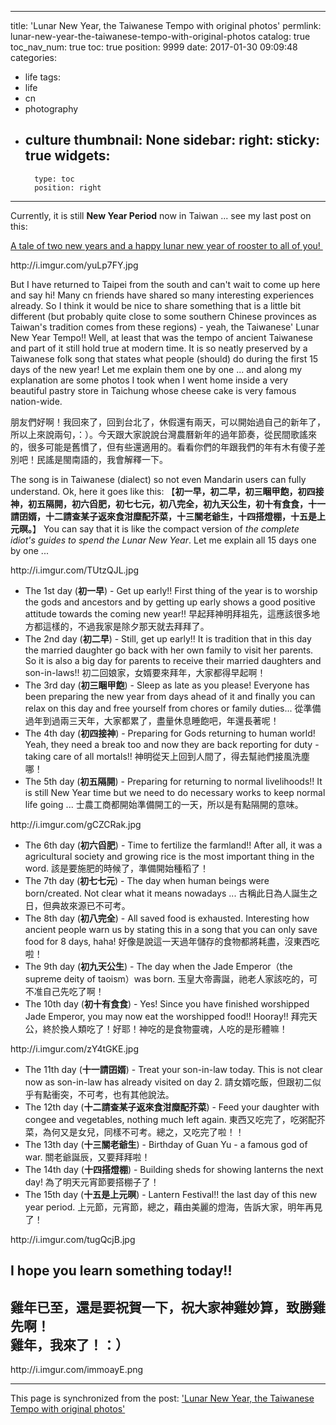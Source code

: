 
---
title: 'Lunar New Year, the Taiwanese Tempo with original photos'
permlink: lunar-new-year-the-taiwanese-tempo-with-original-photos
catalog: true
toc_nav_num: true
toc: true
position: 9999
date: 2017-01-30 09:09:48
categories:
- life
tags:
- life
- cn
- photography
- culture
thumbnail: None
sidebar:
    right:
        sticky: true
widgets:
    -
        type: toc
        position: right
---


<html>
<p>Currently, it is still <strong>New Year Period</strong> now in Taiwan ... see my last post on this:</p>
<p><a href="https://steemit.com/life/@deanliu/a-tale-of-two-new-years-and-a-happy-lunar-new-year-of-rooster-to-all-of-you">A tale of two new years and a happy lunar new year of rooster to all of you!&nbsp;</a></p>
<p>http://i.imgur.com/yuLp7FY.jpg</p>
<p>But I have returned to Taipei from the south and can't wait to come up here and say hi! Many cn friends have shared so many interesting experiences already. So I think it would be nice to share something that is a little bit different (but probably quite close to some southern Chinese provinces as Taiwan's tradition comes from these regions) - yeah, the Taiwanese' Lunar New Year Tempo!! Well, at least that was the tempo of ancient Taiwanese and part of it still hold true at modern time. It is so neatly preserved by a Taiwanese folk song that states what people (should) do during the first 15 days of the new year! Let me explain them one by one ... and along my explanation are some photos I took when I went home inside a very beautiful pastry store in Taichung whose cheese cake is very famous nation-wide.&nbsp;</p>
<p>朋友們好啊！我回來了，回到台北了，休假還有兩天，可以開始過自己的新年了，所以上來說兩句，：）。今天跟大家說說台灣農曆新年的過年節奏，從民間歌謠來的，很多可能是舊慣了，但有些還適用的。看看你們的年跟我們的年有木有傻子差別吧！民謠是閩南語的，我會解釋一下。</p>
<p>The song is in Taiwanese (dialect) so not even Mandarin users can fully understand. Ok, here it goes like this: 【<strong>初一早，初二早，初三睏甲飽，初四接神，初五隔開，初六舀肥，初七七元，初八完全，初九天公生，初十有食食，十一請囝婿，十二請查某子返來食泔糜配芥菜，十三關老爺生，十四搭燈棚，十五是上元暝。</strong>】 You can say that it is like the compact version of <em>the complete idiot's guides to spend the Lunar New Year</em>. Let me explain all 15 days one by one ...</p>
<p>http://i.imgur.com/TUtzQJL.jpg</p>
<ul>
  <li>The 1st day (<strong>初一早</strong>) - Get up early!! First thing of the year is to worship the gods and ancestors and by getting up early shows a good positive attitude towards the coming new year!! 早起拜神明拜祖先，這應該很多地方都這樣的，不過我家是除夕那天就去拜拜了。</li>
  <li>The 2nd day (<strong>初二早</strong>) - Still, get up early!! It is tradition that in this day the married daughter go back with her own family to visit her parents. So it is also a big day for parents to receive their married daughters and son-in-laws!! 初二回娘家，女婿要來拜年，大家都得早起啊！</li>
  <li>The 3rd day (<strong>初三睏甲飽</strong>) -&nbsp;Sleep as late as you please! Everyone has been preparing the new year from days ahead of it and finally you can relax on this day and free yourself from chores or family duties... 從準備過年到過兩三天年，大家都累了，盡量休息睡飽吧，年還長著呢！</li>
  <li>The 4th day (<strong>初四接神</strong>) -&nbsp;Preparing for Gods returning to human world! Yeah, they need a break too and now they are back reporting for duty - taking care of all mortals!! 神明從天上回到人間了，得去幫祂們接風洗塵哪！</li>
  <li>The 5th day (<strong>初五隔開</strong>) -&nbsp;Preparing for returning to normal livelihoods!! It is still New Year time but we need to do necessary works to keep normal life going ... 士農工商都開始準備開工的一天，所以是有點隔開的意味。</li>
</ul>
<p>http://i.imgur.com/gCZCRak.jpg</p>
<ul>
  <li>The 6th day (<strong>初六舀肥</strong>) -&nbsp;Time to fertilize the farmland!! After all, it was a agricultural society and growing rice is the most important thing in the word. 該是要施肥的時候了，準備開始種稻了！</li>
  <li>The 7th day (<strong>初七七元</strong>) -&nbsp;The day when human beings were born/created. Not clear what it means nowadays ... 古稱此日為人誕生之日，但典故來源已不可考。</li>
  <li>The 8th day (<strong>初八完全</strong>) -&nbsp;All saved food is exhausted. Interesting how ancient people warn us by stating this in a song that you can only save food for 8 days, haha! 好像是說這一天過年儲存的食物都將耗盡，沒東西吃啦！</li>
  <li>The 9th day (<strong>初九天公生</strong>) -&nbsp;The day when the Jade Emperor（the supreme deity of taoism）was born. 玉皇大帝壽誕，祂老人家該吃的，可不准自己先吃了啊！</li>
  <li>The 10th day (<strong>初十有食食</strong>) -&nbsp;Yes! Since you have finished worshipped Jade Emperor, you may now eat the worshipped food!! Hooray!! 拜完天公，終於換人類吃了！好耶！神吃的是食物靈魂，人吃的是形體嘛！</li>
</ul>
<p>http://i.imgur.com/zY4tGKE.jpg</p>
<ul>
  <li>The 11th day (<strong>十一請囝婿</strong>) - Treat your son-in-law today. This is not clear now as son-in-law has already visited on day 2. 請女婿吃飯，但跟初二似乎有點衝突，不可考，也有其他說法。</li>
  <li>The 12th day (<strong>十二請查某子返來食泔糜配芥菜</strong>) -&nbsp;Feed your daughter with congee and vegetables, nothing much left again. 東西又吃完了，吃粥配芥菜，為何又是女兒，同樣不可考。總之，又吃完了啦！！</li>
  <li>The 13th day (<strong>十三關老爺生</strong>) -&nbsp;Birthday of Guan Yu - a famous god of war. 關老爺誕辰，又要拜拜啦！</li>
  <li>The 14th day (<strong>十四搭燈棚</strong>) -&nbsp;Building sheds for showing lanterns the next day! 為了明天元宵節要搭棚子了！</li>
  <li>The 15th day (<strong>十五是上元暝</strong>) -&nbsp;Lantern Festival!! the last day of this new year period. 上元節，元宵節，總之，藉由美麗的燈海，告訴大家，明年再見了！</li>
</ul>
<p>http://i.imgur.com/tugQcjB.jpg</p>
<h2>I hope you learn something today!!&nbsp;</h2>
<h2>雞年已至，還是要祝賀一下，祝大家神雞妙算，致勝雞先啊！<br>
雞年，我來了！：）</h2>
<p>http://i.imgur.com/immoayE.png</p>
</html>

- - -

This page is synchronized from the post: ['Lunar New Year, the Taiwanese Tempo with original photos'](https://steemit.com/@deanliu/lunar-new-year-the-taiwanese-tempo-with-original-photos)
